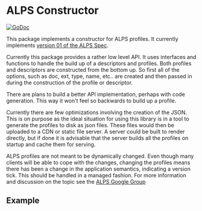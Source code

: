 ALPS Constructor
================
[![GoDoc](https://godoc.org/github.com/skriptble/hyper/profiles/alps/constructor?status.svg)](https://godoc.org/github.com/skriptble/hyper/profiles/alps/constructor)

This package implements a constructor for ALPS profiles. It currently implements
[version 01 of the ALPS
Spec](http://tools.ietf.org/html/draft-amundsen-richardson-foster-alps-01).

Currently this package provides a rather low level API. It uses interfaces and
functions to handle the build up of a descriptors and profiles. Both profiles
and descriptors are constructed from the bottom up. So first all of the options,
such as doc, ext, type, name, etc.. are created and then passed in during the
construction of the profile or descriptor.

There are plans to build a better API implementation, perhaps with code
generation. This way it won't feel so backwards to build up a profile.

Currently there are few optimizations involving the creation of the JSON. This
is on purpose as the ideal situation for using this library is in a tool to
generate the profiles to disk as json files. These files would then be uploaded
to a CDN or static file server. A server could be built to render directly, but
if done it is advisable that the server builds all the profiles on startup and
cache them for serving.

ALPS profiles are not meant to be dynamically changed. Even though many clients
will be able to cope with the changes, changing the profiles means there has
been a change in the application semantics, indicating a version tick. This
should be handled in a managed fashion. For more information and discussion on
the topic see the [ALPS Google
Group](https://groups.google.com/forum/?fromgroups=#!forum/alps-io)

Example
-------
